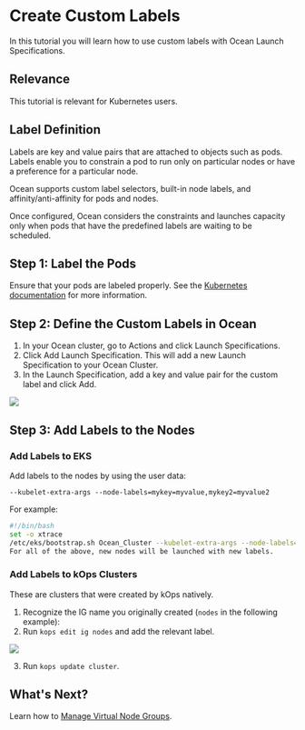 # Create Custom Labels

In this tutorial you will learn how to use custom labels with Ocean Launch Specifications.

## Relevance

This tutorial is relevant for Kubernetes users.

## Label Definition

Labels are key and value pairs that are attached to objects such as pods. Labels enable you to constrain a pod to run only on particular nodes or have a preference for a particular node.

Ocean supports custom label selectors, built-in node labels, and affinity/anti-affinity for pods and nodes.

Once configured, Ocean considers the constraints and launches capacity only when pods that have the predefined labels are waiting to be scheduled.

## Step 1: Label the Pods

Ensure that your pods are labeled properly. See the [Kubernetes documentation](https://kubernetes.io/docs/concepts/configuration/assign-pod-node/) for more information.

## Step 2: Define the Custom Labels in Ocean

1. In your Ocean cluster, go to Actions and click Launch Specifications.
2. Click Add Launch Specification. This will add a new Launch Specification to your Ocean Cluster.
3. In the Launch Specification, add a key and value pair for the custom label and click Add.

<img src="/ocean/_media/tutorials-create-custom-label-01.png" />

## Step 3: Add Labels to the Nodes

### Add Labels to EKS

Add labels to the nodes by using the user data:

`--kubelet-extra-args --node-labels=mykey=myvalue,mykey2=myvalue2`

For example:

```sh
#!/bin/bash
set -o xtrace
/etc/eks/bootstrap.sh Ocean_Cluster --kubelet-extra-args --node-labels=mykey=myvalue,mykey2=myvalue2
For all of the above, new nodes will be launched with new labels.
```

### Add Labels to kOps Clusters

These are clusters that were created by kOps natively.

1. Recognize the IG name you originally created (`nodes` in the following example):
2. Run `kops edit ig nodes` and add the relevant label.

<img src="/ocean/_media/tutorials-create-custom-label-02.png" />

3. Run `kops update cluster`.

## What's Next?

Learn how to [Manage Virtual Node Groups](ocean/tutorials/manage-virtual-node-groups).
